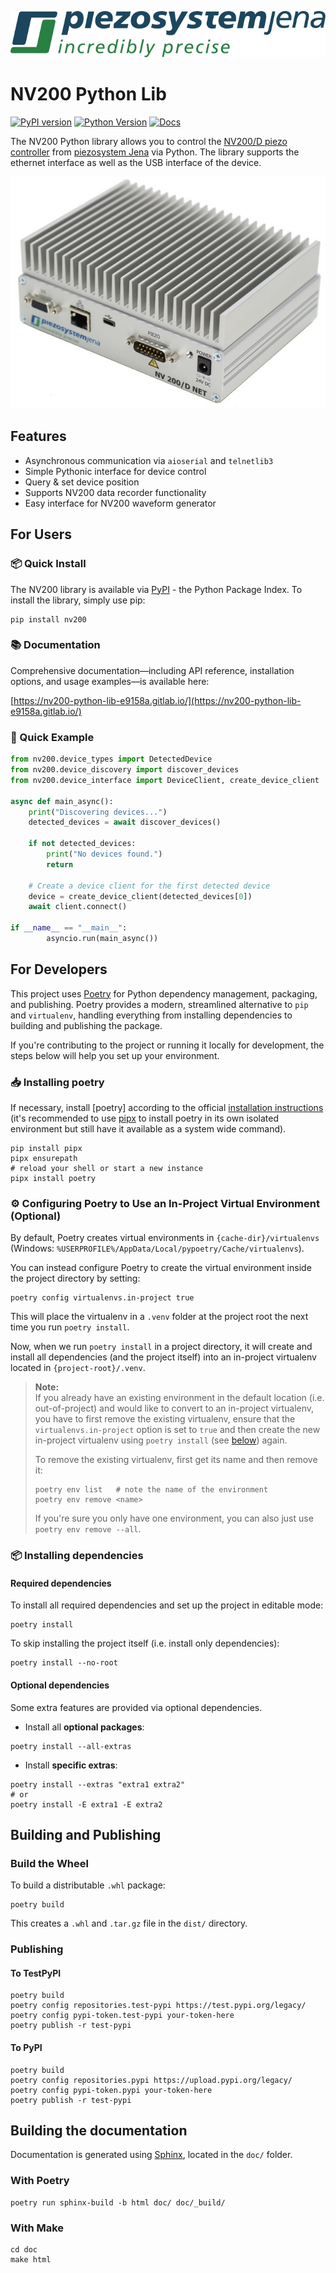 ![logo](doc/_static/piezosystem_logo.svg)


# NV200 Python Lib

[![PyPI version](https://img.shields.io/pypi/v/nv200)](https://pypi.org/project/nv200/)
[![Python Version](https://img.shields.io/pypi/pyversions/nv200)](https://www.python.org/downloads/)
[![Docs](https://img.shields.io/badge/docs-online-success)](https://nv200-python-lib-e9158a.gitlab.io/)


The NV200 Python library allows you to control the [NV200/D piezo controller](https://www.piezosystem.com/product/nv-200-d-compact-amplifier/) from [piezosystem Jena](https://www.piezosystem.com) via Python.
The library supports the ethernet interface as well as the USB interface of the device.

![NV200](doc/images/nv200.jpg)

## Features

- Asynchronous communication via `aioserial` and `telnetlib3`
- Simple Pythonic interface for device control
- Query & set device position
- Supports NV200 data recorder functionality
- Easy interface for NV200 waveform generator


## For Users

### 📦 Quick Install

The NV200 library is available via [PyPI](https://pypi.org/project/nv200/) - the Python Package Index. To install the library, simply use pip:

```shell
pip install nv200
```


### 📚 Documentation 

Comprehensive documentation—including API reference, installation options, and usage examples—is available here:

[https://nv200-python-lib-e9158a.gitlab.io/](https://nv200-python-lib-e9158a.gitlab.io/)


### 🧪 Quick Example

```python
from nv200.device_types import DetectedDevice
from nv200.device_discovery import discover_devices
from nv200.device_interface import DeviceClient, create_device_client

async def main_async():
    print("Discovering devices...")
    detected_devices = await discover_devices()
    
    if not detected_devices:
        print("No devices found.")
        return

    # Create a device client for the first detected device
    device = create_device_client(detected_devices[0])
    await client.connect()

if __name__ == "__main__":
        asyncio.run(main_async())
```

## For Developers

This project uses [Poetry](https://python-poetry.org/) for Python dependency management, packaging, and publishing. Poetry provides a modern, streamlined alternative to `pip` and `virtualenv`, handling everything from installing dependencies to building and publishing the package.

If you're contributing to the project or running it locally for development, the steps below will help you set up your environment.

### 📥 Installing poetry

If necessary, install [poetry] according to the official [installation instructions](https://python-poetry.org/docs/#installation) 
(it's recommended to use [pipx](https://github.com/pypa/pipx) to install poetry in its own isolated environment but still have it available as a system wide command).

```shell
pip install pipx
pipx ensurepath
# reload your shell or start a new instance
pipx install poetry
```

### ⚙️ Configuring Poetry to Use an In-Project Virtual Environment (Optional)

By default, Poetry creates virtual environments in `{cache-dir}/virtualenvs`
(Windows: `%USERPROFILE%/AppData/Local/pypoetry/Cache/virtualenvs`).

You can instead configure Poetry to create the virtual environment inside the project directory by setting:

```shell
poetry config virtualenvs.in-project true
```

This will place the virtualenv in a `.venv` folder at the project root the next time you run `poetry install`.

Now, when we run `poetry install` in a project directory, it will create and install all dependencies 
(and the project itself) into an in-project virtualenv located in `{project-root}/.venv`.

> **Note:**  
> If you already have an existing environment in the default location (i.e. out-of-project) and would like to convert to an in-project virtualenv, you have to first remove the existing virtualenv, ensure that the `virtualenvs.in-project` option is set to `true` and then create the new in-project virtualenv using `poetry install` (see [below](#installing-dependencies)) again.
> 
> To remove the existing virtualenv, first get its name and then remove it:
> 
> ```shell
> poetry env list   # note the name of the environment
> poetry env remove <name>
> ```
> 
> If you're sure you only have one environment, you can also just use `poetry env remove --all`.

### 📦 Installing dependencies

#### Required dependencies

To install all required dependencies and set up the project in editable mode:

```shell
poetry install
```

To skip installing the project itself (i.e. install only dependencies):

```shell
poetry install --no-root
```

#### Optional dependencies

Some extra features are provided via optional dependencies.

- Install all **optional packages**:

```shell
poetry install --all-extras
```

- Install **specific extras**:

```shell
poetry install --extras "extra1 extra2"
# or
poetry install -E extra1 -E extra2
```

## Building and Publishing

### Build the Wheel

To build a distributable `.whl` package:

```shell
poetry build
```

This creates a `.whl` and `.tar.gz` file in the `dist/` directory.

### Publishing 

#### To TestPyPI

```shell
poetry build
poetry config repositories.test-pypi https://test.pypi.org/legacy/
poetry config pypi-token.test-pypi your-token-here
poetry publish -r test-pypi
```

#### To PyPI

```shell
poetry build
poetry config repositories.pypi https://upload.pypi.org/legacy/
poetry config pypi-token.pypi your-token-here
poetry publish -r test-pypi
```

## Building the documentation

Documentation is generated using [Sphinx](https://www.sphinx-doc.org/), located in the `doc/` folder.

### With Poetry

```shell
poetry run sphinx-build -b html doc/ doc/_build/
```

### With Make

```shell
cd doc
make html
```
